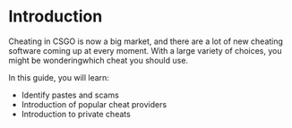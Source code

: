 # Introduction

Cheating in CSGO is now a big market, and there are a lot of new cheating software coming up at every moment. With a large variety of choices, you might be wonderingwhich cheat you should use.

In this guide, you will learn:
* Identify pastes and scams
* Introduction of popular cheat providers
* Introduction to private cheats